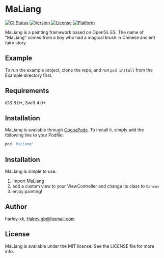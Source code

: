 # MaLiang

[![CI Status](http://img.shields.io/travis/harley-xk/MaLiang.svg?style=flat)](https://travis-ci.org/harley-xk/MaLiang)
[![Version](https://img.shields.io/cocoapods/v/MaLiang.svg?style=flat)](http://cocoapods.org/pods/MaLiang)
[![License](https://img.shields.io/cocoapods/l/MaLiang.svg?style=flat)](http://cocoapods.org/pods/MaLiang)
[![Platform](https://img.shields.io/cocoapods/p/MaLiang.svg?style=flat)](http://cocoapods.org/pods/MaLiang)

MaLiang is a painting framework based on OpenGL ES. The name of "MaLiang" comes from a boy who had a magical brush  in Chinese ancient fairy story.

## Example

To run the example project, clone the repo, and run `pod install` from the Example directory first.

## Requirements

iOS 8.0+, Swift 4.0+

## Installation

MaLiang is available through [CocoaPods](http://cocoapods.org). To install
it, simply add the following line to your Podfile:

```ruby
pod 'MaLiang'
```

## Installation

MaLiang is simple to use.
1. import MaLiang
2. add a custom view to your ViewController and change its class to `Canvas`
3. enjoy painting!

## Author

harley-xk, Halrey.gb@foxmail.com

## License

MaLiang is available under the MIT license. See the LICENSE file for more info.

